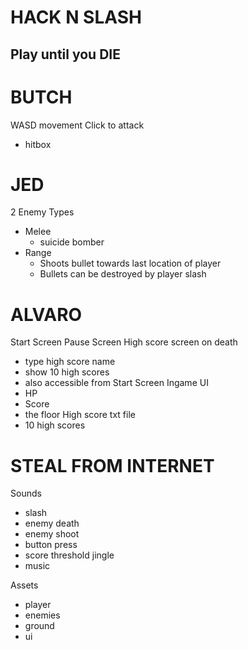 # HACK N SLASH
## Play until you DIE

# BUTCH
WASD movement
Click to attack
- hitbox

# JED
2 Enemy Types
- Melee
  - suicide bomber
- Range
  - Shoots bullet towards last location of player
  - Bullets can be destroyed by player slash

# ALVARO
Start Screen
Pause Screen
High score screen on death
- type high score name
- show 10 high scores
- also accessible from Start Screen
Ingame UI
- HP
- Score
- the floor
High score txt file
- 10 high scores

# STEAL FROM INTERNET
Sounds
- slash
- enemy death
- enemy shoot
- button press
- score threshold jingle
- music
  
Assets
- player
- enemies
- ground
- ui